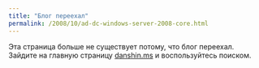 ```yaml
---
title: "Блог переехал"
permalink: /2008/10/ad-dc-windows-server-2008-core.html
---
```

Эта страница больше не существует потому, что блог переехал. Зайдите на главную страницу [danshin.ms](http://danshin.ms) и воспользуйтесь поиском.